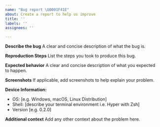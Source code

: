 ```yaml
---
name: "Bug report \U0001F41E"
about: Create a report to help us improve
title: ''
labels: ''
assignees: ''

---
```


**Describe the bug**
A clear and concise description of what the bug is.

**Reproduction Steps**
List the steps you took to produce this bug. 

**Expected behavior**
A clear and concise description of what you expected to happen.

**Screenshots**
If applicable, add screenshots to help explain your problem.

**Device Information:**
 - OS: [e.g. Windows, macOS, Linux Distribution]
 - Shell: [describe your terminal environment i.e. Hyper with Zsh]
 - Version [e.g. 0.2.0]

**Additional context**
Add any other context about the problem here.
